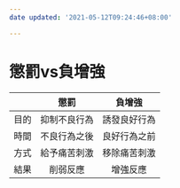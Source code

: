 ```yaml
---
date updated: '2021-05-12T09:24:46+08:00'

---
```


# 懲罰vs負增強

|     |   懲罰   |   負增強  |
| :-: | :----: | :----: |
|  目的 | 抑制不良行為 | 誘發良好行為 |
|  時間 | 不良行為之後 | 良好行為之前 |
|  方式 | 給予痛苦刺激 | 移除痛苦刺激 |
|  結果 |  削弱反應  |  增強反應  |
